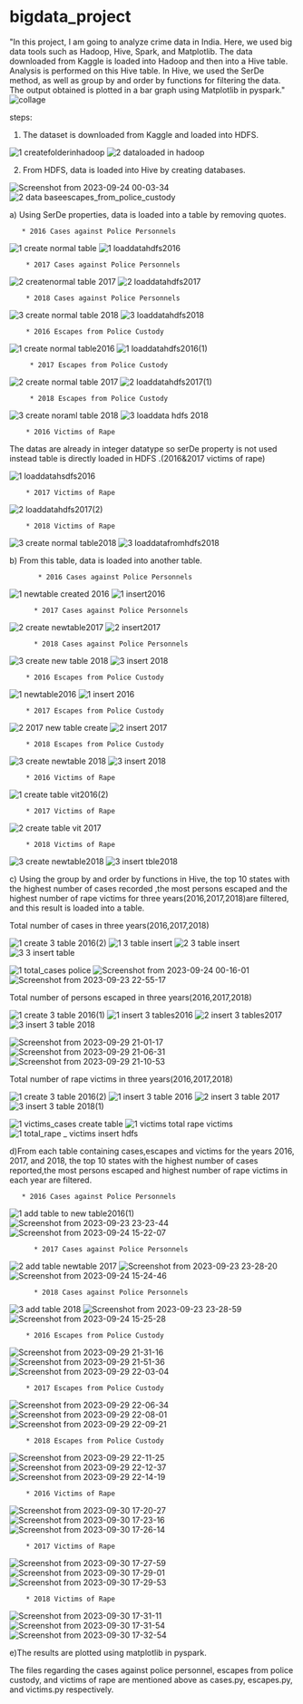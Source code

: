  # bigdata_project

"In this project, I am going to analyze crime data in India. Here, we used big data tools such as Hadoop, Hive, Spark, and Matplotlib. The data downloaded from Kaggle is loaded into Hadoop and then into a Hive table. Analysis is performed on this Hive table. In Hive, we used the SerDe method, as well as group by and order by functions for filtering the data. The output obtained is plotted in a bar graph using Matplotlib in pyspark."
![collage](https://github.com/kavyakjayaraj/bigdata_project/assets/127305603/ace96c18-10d4-4a41-8432-06a2837695dc)

steps:

1. The dataset is downloaded from Kaggle and loaded into HDFS.
   
![1 createfolderinhadoop](https://github.com/kavyakjayaraj/bigdata_project/assets/127305603/ae86e4a0-a24a-4c32-80e2-5b6f447ad7ed)
![2 dataloaded in hadoop](https://github.com/kavyakjayaraj/bigdata_project/assets/127305603/41c8a5cb-a885-45b1-8558-38739a743846)

2. From HDFS, data is loaded into Hive by creating databases.

![Screenshot from 2023-09-24 00-03-34](https://github.com/kavyakjayaraj/bigdata_project/assets/127305603/9932391a-f27c-4409-8fa3-f011b2a2ba8a)
![2 data baseescapes_from_police_custody ](https://github.com/kavyakjayaraj/bigdata_project/assets/127305603/1fee5d80-a90d-4e32-a00d-e0f1141709f8)

   a) Using SerDe properties, data is loaded into a table by removing quotes.
   
       * 2016 Cases against Police Personnels
    
 ![1 create normal table](https://github.com/kavyakjayaraj/bigdata_project/assets/127305603/36c6820e-9158-4609-8cb3-03eb08a606d3)
 ![1 loaddatahdfs2016](https://github.com/kavyakjayaraj/bigdata_project/assets/127305603/a62218c7-4a2a-4e4a-8e3c-faa37ca15d1b)

        * 2017 Cases against Police Personnels
    
 ![2 createnormal table 2017](https://github.com/kavyakjayaraj/bigdata_project/assets/127305603/9c7898f9-cf86-4033-b189-50833971b2da)
 ![2 loaddatahdfs2017](https://github.com/kavyakjayaraj/bigdata_project/assets/127305603/b11c4f07-e888-479b-a940-71a50c797de7)

        * 2018 Cases against Police Personnels

 ![3 create normal table 2018](https://github.com/kavyakjayaraj/bigdata_project/assets/127305603/5f865551-c72d-4e61-b093-4d1edebd3ea0)
 ![3 loaddatahdfs2018](https://github.com/kavyakjayaraj/bigdata_project/assets/127305603/ac802f71-b88b-4698-bb63-31fd2a93b74a)

        * 2016 Escapes from Police Custody
        
 ![1 create normal table2016](https://github.com/kavyakjayaraj/bigdata_project/assets/127305603/2b4357e7-5a70-477d-842b-97afab052d3a)
 ![1 loaddatahdfs2016(1)](https://github.com/kavyakjayaraj/bigdata_project/assets/127305603/34642863-29a3-484a-9e87-081ef1ae17d0)
 
         * 2017 Escapes from Police Custody
         
 ![2 create normal table 2017](https://github.com/kavyakjayaraj/bigdata_project/assets/127305603/b4ba28b0-7202-498f-bb4c-8bf6b2273534)
 ![2 loaddatahdfs2017(1)](https://github.com/kavyakjayaraj/bigdata_project/assets/127305603/d7c00fe3-94ee-46ff-9151-ee1434222ac2)

         * 2018 Escapes from Police Custody
         
  ![3 create noraml table 2018](https://github.com/kavyakjayaraj/bigdata_project/assets/127305603/9070209c-b45d-48f9-aa34-76e69c69889b)
  ![3 loaddata hdfs 2018](https://github.com/kavyakjayaraj/bigdata_project/assets/127305603/e088fcf6-b941-423b-93b4-29c4ac664027)

        * 2016 Victims of Rape
   The datas are already in integer datatype so serDe property is not used instead table is directly loaded in HDFS .(2016&2017 victims of rape)
   
   ![1 loaddatahsdfs2016](https://github.com/kavyakjayaraj/bigdata_project/assets/127305603/f8439b0b-9028-46de-8cfd-5460966b686c)
   
        * 2017 Victims of Rape
        
   ![2 loaddatahdfs2017(2)](https://github.com/kavyakjayaraj/bigdata_project/assets/127305603/e7661454-7580-4df5-9619-cbcfd417e2c3)
   
        * 2018 Victims of Rape
        
   ![3 create normal table2018 ](https://github.com/kavyakjayaraj/bigdata_project/assets/127305603/e54a807d-27cd-4afe-84da-5a03efb138f2)
   ![3 loaddatafromhdfs2018](https://github.com/kavyakjayaraj/bigdata_project/assets/127305603/3e71b990-e02b-44a5-a30b-3c0f6fed62b5)

  
   b) From this table, data is loaded into another table.
    
           * 2016 Cases against Police Personnels
           
![1 newtable created 2016](https://github.com/kavyakjayaraj/bigdata_project/assets/127305603/a2717f1f-3299-45d3-aaf9-bd70d3b7ada3)
![1 insert2016](https://github.com/kavyakjayaraj/bigdata_project/assets/127305603/40e12319-06c9-48a4-82cd-35b72491476d)

          * 2017 Cases against Police Personnels
          
![2 create newtable2017](https://github.com/kavyakjayaraj/bigdata_project/assets/127305603/f36ee291-b32b-466d-b8e9-68fc3c885f33)
![2 insert2017](https://github.com/kavyakjayaraj/bigdata_project/assets/127305603/c7cb4e27-7375-4488-a458-43a83facec87)

          * 2018 Cases against Police Personnels
          
![3 create new table 2018](https://github.com/kavyakjayaraj/bigdata_project/assets/127305603/53cdbf80-4866-47d6-b4e2-847b2b6a80fa)
![3 insert 2018 ](https://github.com/kavyakjayaraj/bigdata_project/assets/127305603/93031c92-c821-430c-b350-8acd36e223e2)

        * 2016 Escapes from Police Custody
        
![1 newtable2016](https://github.com/kavyakjayaraj/bigdata_project/assets/127305603/0001b5fa-80ac-4e44-9ee1-5913533004e0)
![1 insert 2016 ](https://github.com/kavyakjayaraj/bigdata_project/assets/127305603/3384900a-eea4-42f2-8402-3960aa6483ce)


        * 2017 Escapes from Police Custody
        
![2 2017 new table create](https://github.com/kavyakjayaraj/bigdata_project/assets/127305603/2942c6f4-4446-4508-a2a6-64317ee34cf1)
![2 insert 2017](https://github.com/kavyakjayaraj/bigdata_project/assets/127305603/80c684c6-564e-43ec-a69e-4d7200168b4a)

        * 2018 Escapes from Police Custody

![3 create newtable 2018](https://github.com/kavyakjayaraj/bigdata_project/assets/127305603/4d97ed7a-37b2-4c4e-8e10-6697f7ca94c9)
![3 insert 2018](https://github.com/kavyakjayaraj/bigdata_project/assets/127305603/c391129a-3895-4108-a1a8-c2de76af1663)

        * 2016 Victims of Rape
        
![1 create table vit2016(2)](https://github.com/kavyakjayaraj/bigdata_project/assets/127305603/7c790857-f29e-442b-9d76-d53a0c440cfa)

        * 2017 Victims of Rape
        
![2 create table vit 2017](https://github.com/kavyakjayaraj/bigdata_project/assets/127305603/9618c952-676e-4630-8cd4-34d377dde02b)

        * 2018 Victims of Rape
        
![3 create newtable2018](https://github.com/kavyakjayaraj/bigdata_project/assets/127305603/5ea163e0-9468-4413-b342-389c8fffb6ea)
![3 insert tble2018](https://github.com/kavyakjayaraj/bigdata_project/assets/127305603/9439d5dd-db17-4e6a-9d0c-72a55fdb8b0e)

   c) Using the group by and order by functions in Hive, the top 10 states with the highest number of cases recorded ,the most persons escaped and the highest number of rape victims for three years(2016,2017,2018)are filtered, and this result is loaded into a table.
   
   Total number of cases in three years(2016,2017,2018)
   
![1 create 3 table 2016(2)](https://github.com/kavyakjayaraj/bigdata_project/assets/127305603/67037ce6-0e19-464a-abc0-b759cae65706)
![1 3 table insert](https://github.com/kavyakjayaraj/bigdata_project/assets/127305603/5665ecdc-fcdb-464f-a53d-09eb2f3cd686)
![2  3 table insert](https://github.com/kavyakjayaraj/bigdata_project/assets/127305603/911196b0-01c0-4bc2-a9a4-09b57ad0fe42)
![3 3 insert table](https://github.com/kavyakjayaraj/bigdata_project/assets/127305603/1d04b018-20de-4234-a971-b9ecf878898c)

![1 total_cases police](https://github.com/kavyakjayaraj/bigdata_project/assets/127305603/4856a7d8-867c-40c9-9365-38ad928a52d4)
![Screenshot from 2023-09-24 00-16-01](https://github.com/kavyakjayaraj/bigdata_project/assets/127305603/ca4af555-b8cc-48ee-95a1-1dab77bd62e6)
![Screenshot from 2023-09-23 22-55-17](https://github.com/kavyakjayaraj/bigdata_project/assets/127305603/f9ff81a2-7f2e-486a-a82e-20783aa44625)

   Total number of persons escaped in three years(2016,2017,2018)
   
![1 create 3 table 2016(1)](https://github.com/kavyakjayaraj/bigdata_project/assets/127305603/2fdad2b8-26ea-4a9c-bb40-3cfa76348e27)
![1 insert 3 tables2016](https://github.com/kavyakjayaraj/bigdata_project/assets/127305603/2932a40d-8e84-4a90-9f4c-8703c66e81cf)
![2 insert 3 tables2017](https://github.com/kavyakjayaraj/bigdata_project/assets/127305603/b4b1d6c9-b5fe-4da2-aec6-0e5c15950792)
![3 insert 3 table 2018](https://github.com/kavyakjayaraj/bigdata_project/assets/127305603/343e3231-db06-479f-ae5b-b7750acaaced)

![Screenshot from 2023-09-29 21-01-17](https://github.com/kavyakjayaraj/bigdata_project/assets/127305603/fb40d31a-3c1b-4ebf-90d2-4651a35bf9d7)
![Screenshot from 2023-09-29 21-06-31](https://github.com/kavyakjayaraj/bigdata_project/assets/127305603/b3a1cca1-ffe0-4157-831b-a843044fac7b)
![Screenshot from 2023-09-29 21-10-53](https://github.com/kavyakjayaraj/bigdata_project/assets/127305603/46a9eeeb-fa5e-4d4c-86e7-a4be8a9f252a)

Total number of rape victims in three years(2016,2017,2018)

![1 create 3 table 2016(2)](https://github.com/kavyakjayaraj/bigdata_project/assets/127305603/b934ca77-fc0c-4bbd-8349-243d4d8eb7ba)
![1 insert 3 table 2016](https://github.com/kavyakjayaraj/bigdata_project/assets/127305603/e73541f0-6770-4142-a743-3bcb7895d35c)
![2 insert 3 table 2017](https://github.com/kavyakjayaraj/bigdata_project/assets/127305603/ce5cb727-5d54-43fa-869a-72a94cf58b64)
![3 insert 3 table 2018(1)](https://github.com/kavyakjayaraj/bigdata_project/assets/127305603/d58a5d64-f406-434b-be30-7c2076caee9e)

![1 victims_cases create table](https://github.com/kavyakjayaraj/bigdata_project/assets/127305603/1b2e83a7-d308-476b-8bcc-7a200ba8c0bc)
![1 victims total rape victims](https://github.com/kavyakjayaraj/bigdata_project/assets/127305603/101238e1-5f49-4ad5-8c58-755a523bf0cc)
![1  total_rape _ victims insert hdfs](https://github.com/kavyakjayaraj/bigdata_project/assets/127305603/d5cf932f-7571-4388-9a94-b80565fa97a6)

d)From each table containing cases,escapes and victims for the years 2016, 2017, and 2018, the top 10 states with the highest number of cases reported,the most persons escaped and highest number of rape victims in each year are filtered.

       * 2016 Cases against Police Personnels
       
![1 add table to new table2016(1)](https://github.com/kavyakjayaraj/bigdata_project/assets/127305603/c0fcbc9b-c3a5-4350-b744-483d27fc5cfa)
![Screenshot from 2023-09-23 23-23-44](https://github.com/kavyakjayaraj/bigdata_project/assets/127305603/53564737-303d-44b8-ab7b-eb5708200ae5)
![Screenshot from 2023-09-24 15-22-07](https://github.com/kavyakjayaraj/bigdata_project/assets/127305603/1a0ab155-50a6-43cb-a62d-79c8912a18a0)

          * 2017 Cases against Police Personnels

![2 add table newtable 2017](https://github.com/kavyakjayaraj/bigdata_project/assets/127305603/d288ee12-48bb-488a-9424-8c7f3c77838d)
![Screenshot from 2023-09-23 23-28-20](https://github.com/kavyakjayaraj/bigdata_project/assets/127305603/10c889c9-7c9e-4fa0-a10f-1661f7819f80)
![Screenshot from 2023-09-24 15-24-46](https://github.com/kavyakjayaraj/bigdata_project/assets/127305603/b4fdd6af-2fa9-4379-927a-e7f609be07b5)

          * 2018 Cases against Police Personnels

![3 add table 2018](https://github.com/kavyakjayaraj/bigdata_project/assets/127305603/7892dd13-ab33-46eb-9eb6-aac1afa75e01)
![Screenshot from 2023-09-23 23-28-59](https://github.com/kavyakjayaraj/bigdata_project/assets/127305603/35f6a93c-ad25-4fb0-931b-a85ef6bfd813)
![Screenshot from 2023-09-24 15-25-28](https://github.com/kavyakjayaraj/bigdata_project/assets/127305603/9a02edae-d79f-4daa-86f0-f54312442581)

        * 2016 Escapes from Police Custody
        
![Screenshot from 2023-09-29 21-31-16](https://github.com/kavyakjayaraj/bigdata_project/assets/127305603/5b456733-d78f-4dbf-a1a0-102c4256fb45)
![Screenshot from 2023-09-29 21-51-36](https://github.com/kavyakjayaraj/bigdata_project/assets/127305603/a0603066-1205-4470-a04f-60839d21afef)
![Screenshot from 2023-09-29 22-03-04](https://github.com/kavyakjayaraj/bigdata_project/assets/127305603/f64426af-31f5-45fc-9830-5ce6f5fdc9f3)

        * 2017 Escapes from Police Custody
        
![Screenshot from 2023-09-29 22-06-34](https://github.com/kavyakjayaraj/bigdata_project/assets/127305603/7f8f075f-1723-49f8-a68a-fe7473deed1c)
![Screenshot from 2023-09-29 22-08-01](https://github.com/kavyakjayaraj/bigdata_project/assets/127305603/8982a8fe-0013-47c6-bd9a-52c27a8f5878)
![Screenshot from 2023-09-29 22-09-21](https://github.com/kavyakjayaraj/bigdata_project/assets/127305603/44a061b4-a551-45d6-aea1-92981b1eb771)

        * 2018 Escapes from Police Custody

![Screenshot from 2023-09-29 22-11-25](https://github.com/kavyakjayaraj/bigdata_project/assets/127305603/60ee789b-2019-49be-a939-e3e6e2f89338)
![Screenshot from 2023-09-29 22-12-37](https://github.com/kavyakjayaraj/bigdata_project/assets/127305603/866008c5-6496-4820-88dd-e1e7fe191811)
![Screenshot from 2023-09-29 22-14-19](https://github.com/kavyakjayaraj/bigdata_project/assets/127305603/c28004be-4aeb-4a90-83f0-d30f1f33a550)

        * 2016 Victims of Rape
        
![Screenshot from 2023-09-30 17-20-27](https://github.com/kavyakjayaraj/bigdata_project/assets/127305603/da3b3d40-aa2c-456e-89ea-0ab6d43ca16b)
![Screenshot from 2023-09-30 17-23-16](https://github.com/kavyakjayaraj/bigdata_project/assets/127305603/5eccd45a-8eae-4656-84cf-f3bef1a05c95)
![Screenshot from 2023-09-30 17-26-14](https://github.com/kavyakjayaraj/bigdata_project/assets/127305603/b37bcf8e-788d-4aa4-b5dd-165f2e1a6fd2)

        * 2017 Victims of Rape
        
![Screenshot from 2023-09-30 17-27-59](https://github.com/kavyakjayaraj/bigdata_project/assets/127305603/e5e8620e-0c78-42bc-b7ec-c297690984f6)
![Screenshot from 2023-09-30 17-29-01](https://github.com/kavyakjayaraj/bigdata_project/assets/127305603/d102007f-5601-4fd9-8377-915850f5d670)
![Screenshot from 2023-09-30 17-29-53](https://github.com/kavyakjayaraj/bigdata_project/assets/127305603/d56a838d-8c62-42e9-8fb4-33a6913e7fb9)

        * 2018 Victims of Rape
        
![Screenshot from 2023-09-30 17-31-11](https://github.com/kavyakjayaraj/bigdata_project/assets/127305603/f88e549a-cec8-4fd6-b3ab-67c33108fccc)
![Screenshot from 2023-09-30 17-31-54](https://github.com/kavyakjayaraj/bigdata_project/assets/127305603/822c8ce9-0054-435b-8290-967e2fb24581)
![Screenshot from 2023-09-30 17-32-54](https://github.com/kavyakjayaraj/bigdata_project/assets/127305603/801a68df-a0e6-472c-b0a9-5d75eb68410e)

e)The results are plotted using matplotlib in pyspark.
 
The files regarding the cases against police personnel, escapes from police custody, and victims of rape are mentioned above as cases.py, escapes.py, and victims.py respectively.




       




   




          




   
  
   


